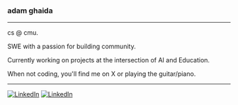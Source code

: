 
### adam ghaida
---
cs @ cmu.
 
SWE with a passion for building community. 

Currently working on projects at the intersection of AI and Education. 

When not coding, you'll find me on X or playing the guitar/piano. 

---

[![LinkedIn](https://img.shields.io/badge/twt-@adamghaida-0A66C2?style=flat&logo=x)](https://x.com/adamghaida) [![LinkedIn](https://img.shields.io/badge/LinkedIn-@adamghaida-0A66C2?style=flat&logo=linkedin)](https://linkedin.com/in/adamghaida)